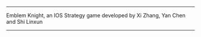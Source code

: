 ******************************************************************************************

Emblem Knight, an IOS Strategy game developed by Xi Zhang, Yan Chen and Shi Linxun


******************************************************************************************

